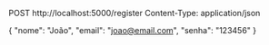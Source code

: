 POST http://localhost:5000/register
Content-Type: application/json

{
  "nome": "João",
  "email": "joao@email.com",
  "senha": "123456"
}
